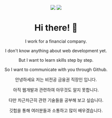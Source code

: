 <div align="center">

<span>
<a href="mailto:bseungpil@gmail.com"><img src="https://img.shields.io/badge/bseungpil@gmail.com-EA4335?style=flat&logo=Gmail&logoColor=ffffff"/></a>
<a href="https://linkedin.com/in/SeungpilPark12"><img src="https://img.shields.io/badge/SeungpilPark-0A66C2?style=flat&logo=linkedin&logoColor=ffffff"/></a>
</span>


  <h1>Hi there! 👋</h1>
<p>I work for a financial company.</p>
<p>I don't know anything about web development yet.</p>
<p>But I want to learn skills step by step.</p>
<p>So I want to communicate with you through Github.</p>



<p>안녕하세요 저는 비전공 금융권 직장인 입니다.</p>
<p>아직 웹개발과 관련하여 아무것도 알지 못합니다.</p>
<p>다만 차근차근히 관련 기술들을 공부해 보고 싶습니다.</p>
<p>깃헙을 통해 여러분들과 소통하고 많이 배우겠습니다.</p>
</div>
